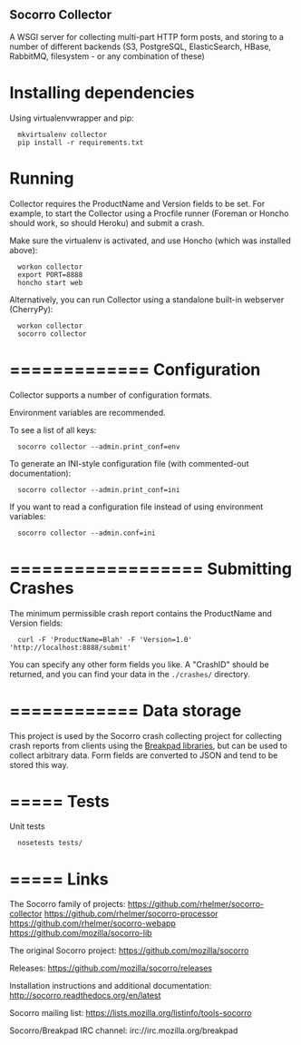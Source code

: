 Socorro Collector
-----------------

A WSGI server for collecting multi-part HTTP form posts, and storing to
a number of different backends (S3, PostgreSQL, ElasticSearch, HBase, RabbitMQ,
filesystem - or any combination of these)

Installing dependencies
=======================
Using virtualenvwrapper and pip:
```
  mkvirtualenv collector
  pip install -r requirements.txt
```

Running
=======

Collector requires the ProductName and Version fields to be set. For example,
to start the Collector using a Procfile runner (Foreman or Honcho should work,
so should Heroku) and submit a crash.

Make sure the virtualenv is activated, and use Honcho (which was installed
above):
```
  workon collector
  export PORT=8888
  honcho start web
```

Alternatively, you can run Collector using a standalone built-in webserver
(CherryPy):
```
  workon collector
  socorro collector
```

=============
Configuration
=============

Collector supports a number of configuration formats.

Environment variables are recommended.

To see a list of all keys:

```
  socorro collector --admin.print_conf=env
```

To generate an INI-style configuration file (with commented-out documentation):
```
  socorro collector --admin.print_conf=ini
```

If you want to read a configuration file instead of using environment variables:
```
  socorro collector --admin.conf=ini
```

==================
Submitting Crashes
==================

The minimum permissible crash report contains the ProductName and Version
fields:

```
  curl -F 'ProductName=Blah' -F 'Version=1.0' 'http://localhost:8888/submit'
```

You can specify any other form fields you like. A "CrashID" should be returned,
and you can find your data in the `./crashes/` directory.

============
Data storage
============

This project is used by the Socorro crash collecting project for collecting
crash reports from clients using the [Breakpad libraries](http://code.google.com/p/google-breakpad/), but can be used to collect arbitrary data. Form fields are converted to JSON and tend to be stored this way.

=====
Tests
=====

Unit tests

```
  nosetests tests/
```

=====
Links
=====

The Socorro family of projects:
https://github.com/rhelmer/socorro-collector
https://github.com/rhelmer/socorro-processor
https://github.com/rhelmer/socorro-webapp
https://github.com/mozilla/socorro-lib

The original Socorro project:
https://github.com/mozilla/socorro

Releases:
https://github.com/mozilla/socorro/releases

Installation instructions and additional documentation:
http://socorro.readthedocs.org/en/latest

Socorro mailing list:
https://lists.mozilla.org/listinfo/tools-socorro

Socorro/Breakpad IRC channel:
irc://irc.mozilla.org/breakpad
